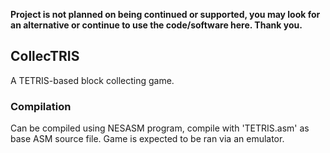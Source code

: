 **Project is not planned on being continued or supported, you may look for an alternative or continue to use the code/software here. Thank you.**

## CollecTRIS

A TETRIS-based block collecting game.

### Compilation

Can be compiled using NESASM program, compile with 'TETRIS.asm' as base ASM source file. Game is expected to be ran via an emulator.
